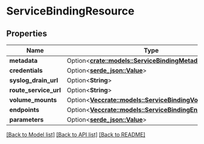 # ServiceBindingResource

## Properties

Name | Type | Description | Notes
------------ | ------------- | ------------- | -------------
**metadata** | Option<[**crate::models::ServiceBindingMetadata**](ServiceBindingMetadata.md)> |  | [optional]
**credentials** | Option<[**serde_json::Value**](.md)> |  | [optional]
**syslog_drain_url** | Option<**String**> |  | [optional]
**route_service_url** | Option<**String**> |  | [optional]
**volume_mounts** | Option<[**Vec<crate::models::ServiceBindingVolumeMount>**](ServiceBindingVolumeMount.md)> |  | [optional]
**endpoints** | Option<[**Vec<crate::models::ServiceBindingEndpoint>**](ServiceBindingEndpoint.md)> |  | [optional]
**parameters** | Option<[**serde_json::Value**](.md)> |  | [optional]

[[Back to Model list]](../README.md#documentation-for-models) [[Back to API list]](../README.md#documentation-for-api-endpoints) [[Back to README]](../README.md)


